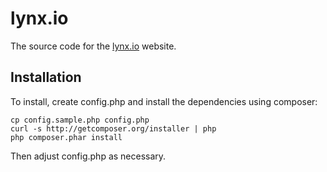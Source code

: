 # lynx.io

The source code for the [lynx.io](http://lynx.io/) website.

## Installation

To install, create config.php and install the dependencies using composer:

```
cp config.sample.php config.php
curl -s http://getcomposer.org/installer | php
php composer.phar install
```

Then adjust config.php as necessary.

